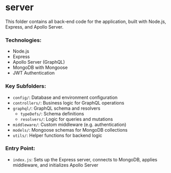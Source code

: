 # server
This folder contains all back-end code for the application, built with Node.js, Express, and Apollo Server.

### Technologies:
- Node.js
- Express
- Apollo Server (GraphQL)
- MongoDB with Mongoose
- JWT Authentication

### Key Subfolders:
- `config/`: Database and environment configuration
- `controllers/`: Business logic for GraphQL operations
- `graphql/`: GraphQL schema and resolvers
  - `typeDefs/`: Schema definitions
  - `resolvers/`: Logic for queries and mutations
- `middleware/`: Custom middleware (e.g. authentication)
- `models/`: Mongoose schemas for MongoDB collections
- `utils/`: Helper functions for backend logic

### Entry Point:
- `index.js`: Sets up the Express server, connects to MongoDB, applies middleware, and initializes Apollo Server
